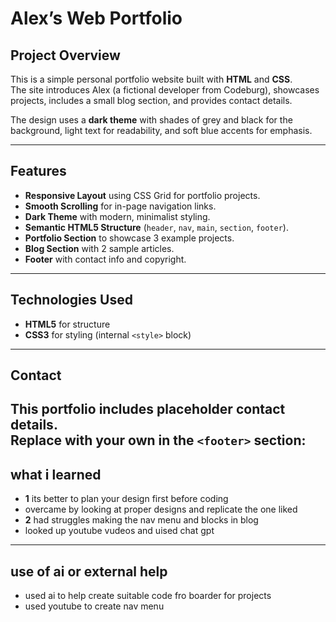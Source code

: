 # Alex’s Web Portfolio

## Project Overview
This is a simple personal portfolio website built with **HTML** and **CSS**.  
The site introduces Alex (a fictional developer from Codeburg), showcases projects, includes a small blog section, and provides contact details.

The design uses a **dark theme** with shades of grey and black for the background, light text for readability, and soft blue accents for emphasis.

---

##  Features
- **Responsive Layout** using CSS Grid for portfolio projects.  
- **Smooth Scrolling** for in-page navigation links.  
- **Dark Theme** with modern, minimalist styling.  
- **Semantic HTML5 Structure** (`header`, `nav`, `main`, `section`, `footer`).  
- **Portfolio Section** to showcase 3 example projects.  
- **Blog Section** with 2 sample articles.  
- **Footer** with contact info and copyright.

---  


##  Technologies Used
- **HTML5** for structure  
- **CSS3** for styling (internal `<style>` block)  

---

##  Contact
This portfolio includes placeholder contact details.  
Replace with your own in the `<footer>` section:  
---
## what i learned 
- **1** its better to plan your design first before coding
- overcame by looking at proper designs and replicate the one liked
- **2**  had struggles making the nav menu and blocks in blog
- looked up youtube vudeos and uised chat gpt

---

## use of ai or external help
- used ai to help create suitable code fro boarder for projects 
- used youtube to create nav menu

